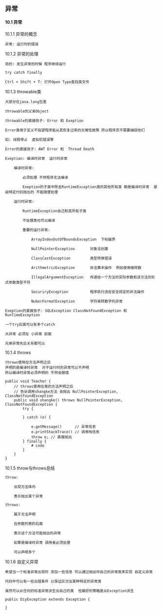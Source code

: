 ## 异常

#### 10.1 异常
	
10.1.1 异常的概念
	
	异常: 运行时的错误
	
10.1.2 异常的处理

	目的: 发生异常的时候 程序继续运行
	
	try catch finally 
	
	Ctrl + Shift + T: 打开Open Type查找类文件 
	
	
10.1.3 throwable类
	
	大部分在java.lang包里
	
	throwable的父亲Object
	
	throwable的直接孩子: Error 和 Exeption
	
	Error类用于定义不指望程序能从其恢复过来的灾难性故障 所以程序员不需要捕捉他们
	
	如: 线程停止  虚拟机错误等
	
	Error的直接孩子: AWT Error 和  Thread Death
	
	Exeption: 编译时异常  运行时异常
	
		编译时异常:
	
			必须处理 不然程序无法编译
	
			Exeption的子类中除去RuntimeException类的其他所有类 都是编译时异常  是由特定代码抛出的 不能随便处理
			
		运行时异常:
		
			RuntimeException自己和其所有子类
			
			不处理类也可以编译
			
			重要的运行异常:
				
				ArrayIndexOutOfBoundsException  下标越界
				
				NullPointerException       对象没创建
				
				ClassCastException         类型转换错误
				
				ArithmetricException       非法算术操作  例如使用做除数
				
				IllegalArgumentException   传递给一个方法的实际参数和该方法的形式参数类型不符
				
				SecuriryException          程序执行违反安全规定的非法操作
				
				NuberFormatException       字符串转数字的异常
				
	Exeption的直接孩子: SQLException ClassNotFoundException 和 RunTimeException
	
	一个try后面可以有多个catch
	
	大异常 必须在 小异常 前面   
	
	兄弟异常先后关系都可以
	
10.1.4 throws

	throws使用在方法声明之后
	声明的是编译时异常  对于运行时的异常可以不声明
	所以编译时异常必须声明的 不然会报错
	
	public void Teacher {
		// throws使用在类的方法声明之后
		// 告诉调用shangke方法 会抛出 NullPointerException, ClassNotFoundException
		public void shangke() throws NullPointerException, ClassNotFoundException {
			try {
				
			} catch (e) {
				
				e.getMessage()      // 异常信息
				e.printStackTrace() // 调用栈信息
				throw e; // 直接抛出
			} finally {
				# code
			}
		}
	}
	

10.1.5 throw与throws总结
	
	throw:
		
		出现方法体内
		
		表示抛出某个异常
		
	throws:
		
		属于方法声明
		
		在参数列表的后面
		
		表示这个方法可能抛出的异常
		
		如果是编译时异常 调用者必须处理
		
		可以声明多个
	

10.1.6 自定义异常

	希望当一个标准异常出现时 添加一些信息 可以通过抛出你自己的异常类来实现 自定义异常
	
	代码中可以有一些出错条件 以保证区分出某种特定的异常类
	
	虽然可以从任何的标准异常派生出自己的类  但最好的策略是从Exception派生
	
	public DiyException extends Exception {
	
	}